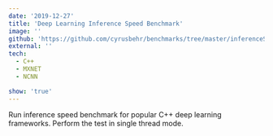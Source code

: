 ```yaml
---
date: '2019-12-27'
title: 'Deep Learning Inference Speed Benchmark'
image: ''
github: 'https://github.com/cyrusbehr/benchmarks/tree/master/inferenceSpeed'
external: ''
tech:
  - C++
  - MXNET
  - NCNN

show: 'true'
---
```

Run inference speed benchmark for popular C++ deep learning frameworks.
Perform the test in single thread mode.
